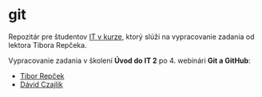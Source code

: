 # git
Repozitár pre študentov [IT v kurze](https://www.itvkurze.sk/), ktorý slúži na vypracovanie zadania od lektora Tibora Repčeka.

Vypracovanie zadania v školení **Úvod do IT 2** po 4. webinári **Git a GitHub**:

- [Tibor Repček](https://github.com/tiborepcek)
- [Dávid Czajlik](https://github.com/Cajlo89)
